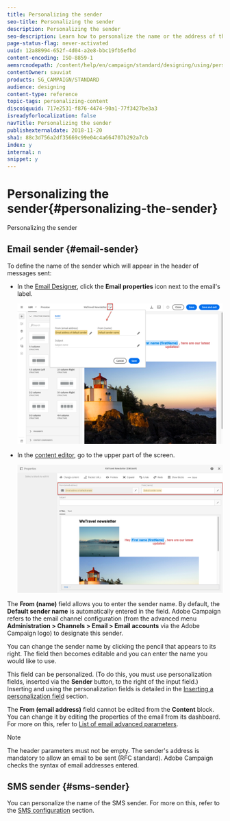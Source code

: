 ```yaml
---
title: Personalizing the sender
seo-title: Personalizing the sender
description: Personalizing the sender
seo-description: Learn how to personalize the name or the address of the sender for your messages.
page-status-flag: never-activated
uuid: 12a88994-652f-4d04-a2e8-bbc19fb5efbd
content-encoding: ISO-8859-1
aemsrcnodepath: /content/help/en/campaign/standard/designing/using/personalizing-the-sender
contentOwner: sauviat
products: SG_CAMPAIGN/STANDARD
audience: designing
content-type: reference
topic-tags: personalizing-content
discoiquuid: 717e2531-f876-4474-90a1-77f3427be3a3
isreadyforlocalization: false
navTitle: Personalizing the sender
publishexternaldate: 2018-11-20
sha1: 88c3d756a2df35669c99e04c4a664707b292a7cb
index: y
internal: n
snippet: y
---
```


# Personalizing the sender{#personalizing-the-sender}

Personalizing the sender

## Email sender {#email-sender}

To define the name of the sender which will appear in the header of messages sent:

* In the [Email Designer](../../designing/using/about-email-content-design.md#using-the-email-designer), click the **Email properties** icon next to the email's label.

  ![](assets/delivery_content_edition16.png)

* In the [content editor](../../designing/using/about-personalization.md), go to the upper part of the screen.

  ![](assets/delivery_content_edition16_default.png)

The **From (name)** field allows you to enter the sender name. By default, the **Default sender name** is automatically entered in the field. Adobe Campaign refers to the email channel configuration (from the advanced menu **Administration > Channels > Email > Email accounts** via the Adobe Campaign logo) to designate this sender.

You can change the sender name by clicking the pencil that appears to its right. The field then becomes editable and you can enter the name you would like to use.

This field can be personalized. (To do this, you must use personalization fields, inserted via the **Sender** button, to the right of the input field.) Inserting and using the personalization fields is detailed in the [Inserting a personalization field](../../designing/using/inserting-a-personalization-field.md) section.

The **From (email address)** field cannot be edited from the **Content** block. You can change it by editing the properties of the email from its dashboard. For more on this, refer to [List of email advanced parameters](../../administration/using/configuring-email-channel.md#list-of-email-advanced-parameters).

>[!NOTE]
>
>The header parameters must not be empty. The sender's address is mandatory to allow an email to be sent (RFC standard). Adobe Campaign checks the syntax of email addresses entered.

## SMS sender {#sms-sender}

You can personalize the name of the SMS sender. For more on this, refer to the [SMS configuration](../../administration/using/configuring-sms-channel.md#configuring-sms-properties) section.
